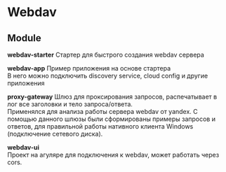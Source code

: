 # Webdav


## Module
**webdav-starter** 
Стартер для быстрого создания webdav сервера  

**webdav-app**
Пример приложения на основе стартера  
В него можно подключить discovery service, cloud config и другие приложения    

**proxy-gateway**
Шлюз для проксирования запросов, распечатывает в лог все заголовки и тело запроса/ответа.  
Применялся для анализа работы сервера webdav от yandex.  С помощью данного шлюзы были сформированы примеры запросов и ответов, для правильной работы нативного клиента Windows (подключение сетевого диска).  


**webdav-ui**  
Проект на агуляре для  подключения к webdav, может работать через cors. 




